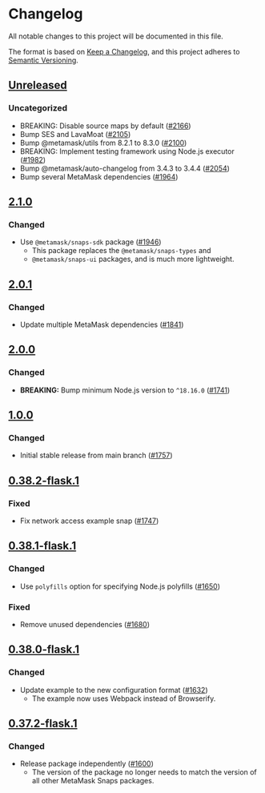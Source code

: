 # Changelog

All notable changes to this project will be documented in this file.

The format is based on [Keep a Changelog](https://keepachangelog.com/en/1.0.0/),
and this project adheres to [Semantic Versioning](https://semver.org/spec/v2.0.0.html).

## [Unreleased]

### Uncategorized

- BREAKING: Disable source maps by default ([#2166](https://github.com/MetaMask/snaps-skunkworks.git/pull/2166))
- Bump SES and LavaMoat ([#2105](https://github.com/MetaMask/snaps-skunkworks.git/pull/2105))
- Bump @metamask/utils from 8.2.1 to 8.3.0 ([#2100](https://github.com/MetaMask/snaps-skunkworks.git/pull/2100))
- BREAKING: Implement testing framework using Node.js executor ([#1982](https://github.com/MetaMask/snaps-skunkworks.git/pull/1982))
- Bump @metamask/auto-changelog from 3.4.3 to 3.4.4 ([#2054](https://github.com/MetaMask/snaps-skunkworks.git/pull/2054))
- Bump several MetaMask dependencies ([#1964](https://github.com/MetaMask/snaps-skunkworks.git/pull/1964))

## [2.1.0]

### Changed

- Use `@metamask/snaps-sdk` package ([#1946](https://github.com/MetaMask/snaps/pull/1946))
  - This package replaces the `@metamask/snaps-types` and
  - `@metamask/snaps-ui` packages, and is much more lightweight.

## [2.0.1]

### Changed

- Update multiple MetaMask dependencies ([#1841](https://github.com/MetaMask/snaps/pull/1841))

## [2.0.0]

### Changed

- **BREAKING:** Bump minimum Node.js version to `^18.16.0` ([#1741](https://github.com/MetaMask/snaps/pull/1741))

## [1.0.0]

### Changed

- Initial stable release from main branch ([#1757](https://github.com/MetaMask/snaps/pull/1757))

## [0.38.2-flask.1]

### Fixed

- Fix network access example snap ([#1747](https://github.com/MetaMask/snaps/pull/1747))

## [0.38.1-flask.1]

### Changed

- Use `polyfills` option for specifying Node.js polyfills ([#1650](https://github.com/MetaMask/snaps/pull/1650))

### Fixed

- Remove unused dependencies ([#1680](https://github.com/MetaMask/snaps/pull/1680))

## [0.38.0-flask.1]

### Changed

- Update example to the new configuration format ([#1632](https://github.com/MetaMask/snaps/pull/1632))
  - The example now uses Webpack instead of Browserify.

## [0.37.2-flask.1]

### Changed

- Release package independently ([#1600](https://github.com/MetaMask/snaps/pull/1600))
  - The version of the package no longer needs to match the version of all other
    MetaMask Snaps packages.

[Unreleased]: https://github.com/MetaMask/snaps-skunkworks.git/compare/@metamask/network-example-snap@2.1.0...HEAD
[2.1.0]: https://github.com/MetaMask/snaps-skunkworks.git/compare/@metamask/network-example-snap@2.0.1...@metamask/network-example-snap@2.1.0
[2.0.1]: https://github.com/MetaMask/snaps-skunkworks.git/compare/@metamask/network-example-snap@2.0.0...@metamask/network-example-snap@2.0.1
[2.0.0]: https://github.com/MetaMask/snaps-skunkworks.git/compare/@metamask/network-example-snap@1.0.0...@metamask/network-example-snap@2.0.0
[1.0.0]: https://github.com/MetaMask/snaps-skunkworks.git/compare/@metamask/network-example-snap@0.38.2-flask.1...@metamask/network-example-snap@1.0.0
[0.38.2-flask.1]: https://github.com/MetaMask/snaps-skunkworks.git/compare/@metamask/network-example-snap@0.38.1-flask.1...@metamask/network-example-snap@0.38.2-flask.1
[0.38.1-flask.1]: https://github.com/MetaMask/snaps-skunkworks.git/compare/@metamask/network-example-snap@0.38.0-flask.1...@metamask/network-example-snap@0.38.1-flask.1
[0.38.0-flask.1]: https://github.com/MetaMask/snaps-skunkworks.git/compare/@metamask/network-example-snap@0.37.2-flask.1...@metamask/network-example-snap@0.38.0-flask.1
[0.37.2-flask.1]: https://github.com/MetaMask/snaps-skunkworks.git/releases/tag/@metamask/network-example-snap@0.37.2-flask.1
